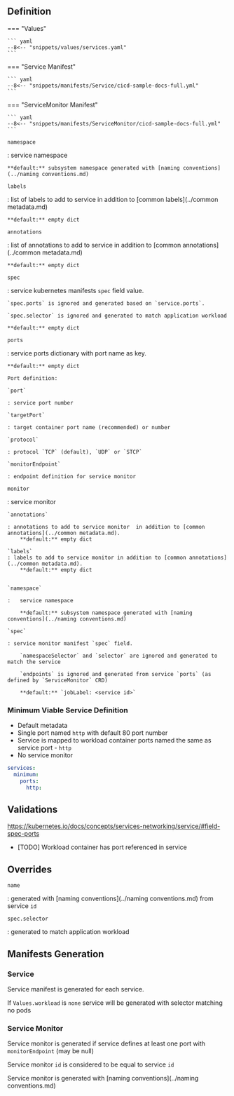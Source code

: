 ## Definition



=== "Values"

    ``` yaml
    --8<-- "snippets/values/services.yaml"
    ```

=== "Service Manifest"

    ``` yaml
    --8<-- "snippets/manifests/Service/cicd-sample-docs-full.yml"
    ```

=== "ServiceMonitor Manifest"

    ``` yaml
    --8<-- "snippets/manifests/ServiceMonitor/cicd-sample-docs-full.yml"
    ```


`namespace`

:   service namespace

    **default:** subsystem namespace generated with [naming conventions](../naming conventions.md)

`labels`

:   list of labels to add to service in addition to [common labels](../common metadata.md)

    **default:** empty dict

`annotations`

:   list of annotations to add to service in addition to [common annotations](../common metadata.md)

    **default:** empty dict

`spec`

:   service kubernetes manifests `spec` field value. 
    
    `spec.ports` is ignored and generated based on `service.ports`. 
    
    `spec.selector` is ignored and generated to match application workload

    **default:** empty dict


`ports`

:   service ports dictionary with port name as key. 

    **default:** empty dict

    Port definition: 

    `port` 
    
    : service port number

    `targetPort` 

    : target container port name (recommended) or number

    `protocol` 
    
    : protocol `TCP` (default), `UDP` or `STCP`

    `monitorEndpoint` 
    
    : endpoint definition for service monitor 


`monitor`

: service monitor

    `annotations` 
    
    : annotations to add to service monitor  in addition to [common annotations](../common metadata.md).  
        **default:** empty dict
    
    `labels`  
    : labels to add to service monitor in addition to [common annotations](../common metadata.md).  
        **default:** empty dict


    `namespace`

    :   service namespace

        **default:** subsystem namespace generated with [naming conventions](../naming conventions.md)

    `spec` 
    
    : service monitor manifest `spec` field. 
        
        `namespaceSelector` and `selector` are ignored and generated to match the service

        `endpoints` is ignored and generated from service `ports` (as defined by `ServiceMonitor` CRD)

        **default:** `jobLabel: <service id>`


### Minimum Viable Service Definition

- Default metadata
- Single port named `http` with  default 80 port number 
- Service is mapped to workload container ports named the same as service port - `http`      
- No service monitor

``` yaml
services:
  minimum: 
    ports:
      http:
```

## Validations

https://kubernetes.io/docs/concepts/services-networking/service/#field-spec-ports

- [TODO] Workload container has port referenced in service 

## Overrides

`name`

:   generated with [naming conventions](../naming conventions.md) from service `id`

`spec.selector`

:   generated to match application workload


## Manifests Generation 


### Service

Service manifest is generated for each service. 

If `Values.workload` is `none` service will be generated with selector matching no pods 

### Service Monitor

Service monitor is generated if service defines at least one port with `monitorEndpoint` (may be null)

Service monitor `id` is considered to be equal to service `id`

Service monitor is generated with [naming conventions](../naming conventions.md) 


 
